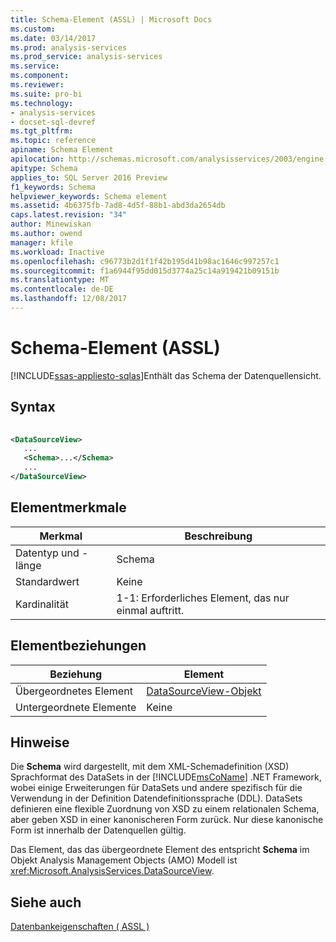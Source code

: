 ```yaml
---
title: Schema-Element (ASSL) | Microsoft Docs
ms.custom: 
ms.date: 03/14/2017
ms.prod: analysis-services
ms.prod_service: analysis-services
ms.service: 
ms.component: 
ms.reviewer: 
ms.suite: pro-bi
ms.technology:
- analysis-services
- docset-sql-devref
ms.tgt_pltfrm: 
ms.topic: reference
apiname: Schema Element
apilocation: http://schemas.microsoft.com/analysisservices/2003/engine
apitype: Schema
applies_to: SQL Server 2016 Preview
f1_keywords: Schema
helpviewer_keywords: Schema element
ms.assetid: 4b6375fb-7ad8-4d5f-88b1-abd3da2654db
caps.latest.revision: "34"
author: Minewiskan
ms.author: owend
manager: kfile
ms.workload: Inactive
ms.openlocfilehash: c96773b2d1f1f42b195d41b98ac1646c997257c1
ms.sourcegitcommit: f1a6944f95dd015d3774a25c14a919421b09151b
ms.translationtype: MT
ms.contentlocale: de-DE
ms.lasthandoff: 12/08/2017
---
```

# <a name="schema-element-assl"></a>Schema-Element (ASSL)
[!INCLUDE[ssas-appliesto-sqlas](../../../includes/ssas-appliesto-sqlas.md)]Enthält das Schema der Datenquellensicht.  
  
## <a name="syntax"></a>Syntax  
  
```xml  
  
<DataSourceView>  
   ...  
   <Schema>...</Schema>  
   ...  
</DataSourceView>  
```  
  
## <a name="element-characteristics"></a>Elementmerkmale  
  
|Merkmal|Beschreibung|  
|--------------------|-----------------|  
|Datentyp und -länge|Schema|  
|Standardwert|Keine|  
|Kardinalität|1-1: Erforderliches Element, das nur einmal auftritt.|  
  
## <a name="element-relationships"></a>Elementbeziehungen  
  
|Beziehung|Element|  
|------------------|-------------|  
|Übergeordnetes Element|[DataSourceView-Objekt](../../../analysis-services/scripting/objects/datasourceview-element-assl.md)|  
|Untergeordnete Elemente|Keine|  
  
## <a name="remarks"></a>Hinweise  
 Die **Schema** wird dargestellt, mit dem XML-Schemadefinition (XSD) Sprachformat des DataSets in der [!INCLUDE[msCoName](../../../includes/msconame-md.md)] .NET Framework, wobei einige Erweiterungen für DataSets und andere spezifisch für die Verwendung in der Definition Datendefinitionssprache (DDL). DataSets definieren eine flexible Zuordnung von XSD zu einem relationalen Schema, aber geben XSD in einer kanonischeren Form zurück. Nur diese kanonische Form ist innerhalb der Datenquellen gültig.  
  
 Das Element, das das übergeordnete Element des entspricht **Schema** im Objekt Analysis Management Objects (AMO) Modell ist <xref:Microsoft.AnalysisServices.DataSourceView>.  
  
## <a name="see-also"></a>Siehe auch  
 [Datenbankeigenschaften &#40; ASSL &#41;](../../../analysis-services/scripting/properties/properties-assl.md)  
  
  
